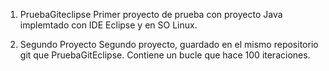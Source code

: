 1. PruebaGiteclipse
Primer proyecto de prueba con proyecto Java implemtado con IDE Eclipse y en SO Linux.

2. Segundo Proyecto
Segundo proyecto, guardado en el mismo repositorio git que PruebaGitEclipse.
Contiene un bucle que hace 100 iteraciones.